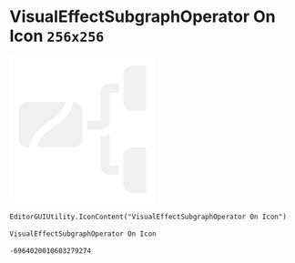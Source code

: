 # VisualEffectSubgraphOperator On Icon `256x256`
<img src="/img/VisualEffectSubgraphOperator%20On%20Icon.png" width=256 height=256>

``` CSharp
EditorGUIUtility.IconContent("VisualEffectSubgraphOperator On Icon")
```
```
VisualEffectSubgraphOperator On Icon
```
```
-6964020010603279274
```

